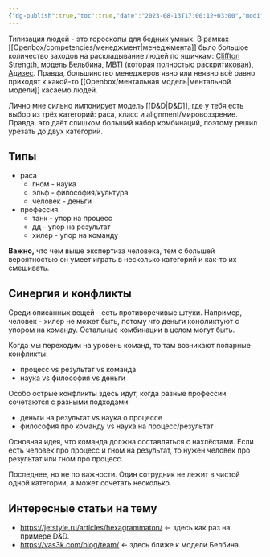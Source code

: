 ```yaml
---
{"dg-publish":true,"toc":true,"date":"2023-08-13T17:00:12+03:00","modified_at":"2024-05-27T12:28:17+03:00","dg-path":"/типология людей.md","permalink":"/tipologiya-lyudej/","dgPassFrontmatter":true}
---
```



Типизация людей - это гороскопы для ~~бедных~~ умных. В рамках [[Openbox/competencies/менеджмент|менеджмента]] было большое количество заходов на раскладывание людей по ящичкам: [Cliffton Strength](https://en.wikipedia.org/wiki/Gallup_Test), [модель Бельбина](https://ru.wikipedia.org/wiki/%D0%9C%D0%BE%D0%B4%D0%B5%D0%BB%D1%8C_%D0%BA%D0%BE%D0%BC%D0%B0%D0%BD%D0%B4%D0%BD%D1%8B%D1%85_%D1%80%D0%BE%D0%BB%D0%B5%D0%B9_%D0%91%D0%B5%D0%BB%D0%B1%D0%B8%D0%BD%D0%B0), [MBTI](https://en.wikipedia.org/wiki/Myers%E2%80%93Briggs_Type_Indicator) (которая полностью раскритикован), [Адизес](https://ru.wikipedia.org/wiki/PAEI_(%D0%BA%D0%BE%D0%B4_%D0%90%D0%B4%D0%B8%D0%B7%D0%B5%D1%81%D0%B0)). Правда, большинство менеджеров явно или неявно всё равно приходят к какой-то [[Openbox/ментальная модель|ментальной модели]] касаемо людей.

Лично мне сильно импонирует модель [[D&D|D&D]], где у тебя есть выбор из трёх категорий: раса, класс и alignment/мировоззрение. Правда, это даёт слишком больший набор комбинаций, поэтому решил урезать до двух категорий.

## Типы

- раса
    - гном - наука
    - эльф - философия/культура
    - человек - деньги
- профессия 
    - танк - упор на процесс
    - дд - упор на результат
    - хилер - упор на команду


**Важно,** что чем выше экспертиза человека, тем с большей вероятностью он умеет играть в несколько категорий и как-то их смешивать.

## Синергия и конфликты

Среди описанных вещей - есть противоречивые штуки. Например, человек - хилер не может быть, потому что деньги конфликтуют с упором на команду. Остальные комбинации в целом могут быть.

Когда мы переходим на уровень команд, то там возникают попарные конфликты:
- процесс vs результат vs команда
- наука vs философия vs деньги

Особо острые конфликты здесь идут, когда разные профессии сочетаются с разными подходами:
- деньги на результат vs наука о процессе
- философия про команду vs наука на процесс/результат

Основная идея, что команда должна составляться с нахлёстами. Если есть человек про процесс и гном на результат, то нужен человек про результат или гном про процесс.

Последнее, но не по важности. Один сотрудник не лежит в чистой одной категории, а может сочетать несколько.

## Интересные статьи на тему

- https://jetstyle.ru/articles/hexagrammaton/ <- здесь как раз на примере D&D.
- https://vas3k.com/blog/team/ <- здесь ближе к модели Белбина.

